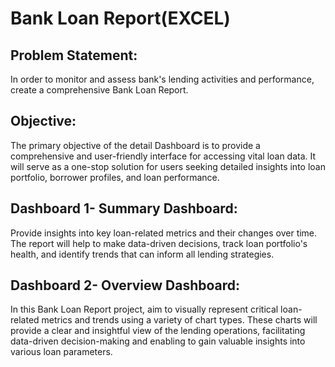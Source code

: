 # Bank Loan Report(EXCEL)

## Problem Statement: 
In order to monitor and assess bank's lending activities and performance, create a comprehensive Bank Loan Report.

## Objective:
The primary objective of the detail Dashboard is to provide a comprehensive and user-friendly interface for accessing vital loan data. It will serve as a one-stop solution for users seeking detailed insights into loan portfolio, borrower profiles, and loan performance.


## Dashboard 1- Summary Dashboard:
Provide insights into key loan-related metrics and their changes over time. The report will help to make data-driven decisions, track loan portfolio's health, and identify trends that can inform all lending strategies.

## Dashboard 2- Overview Dashboard:
In this Bank Loan Report project, aim to visually represent critical loan-related metrics and trends using a variety of chart types. These charts will provide a clear and insightful view of the lending operations, facilitating data-driven decision-making and enabling to gain valuable insights into various loan parameters.
